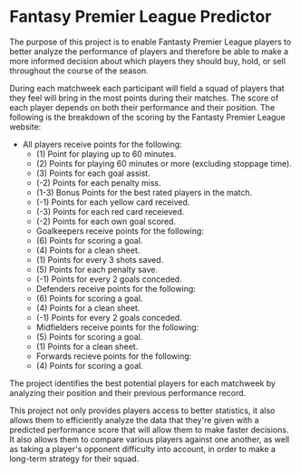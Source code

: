 # Fantasy Premier League Predictor

The purpose of this project is to enable Fantasty Premier League players to better analyze the performance of players and therefore be able to make a more informed decision about which players they should buy, hold, or sell throughout the course of the season.

During each matchweek each participant will field a squad of players that they feel will bring in the most points during their matches. The score of each player depends on both their performance and their position. The following is the breakdown of the scoring by the Fantasty Premier League website:

* All players receive points for the following:
  * (1) Point for playing up to 60 minutes.
  * (2) Points for playing 60 minutes or more (excluding stoppage time).
  * (3) Points for each goal assist.
  * (-2) Points for each penalty miss.
  * (1-3) Bonus Points for the best rated players in the match.
  * (-1) Points for each yellow card received.
  * (-3) Points for each red card receieved.
  * (-2) Points for each own goal scored.
  * Goalkeepers receive points for the following:
  * (6) Points for scoring a goal.
  * (4) Points for a clean sheet.
  * (1) Points for every 3 shots saved.
  * (5) Points for each penalty save.
  * (-1) Points for every 2 goals conceded.
  * Defenders receive points for the following:
  * (6) Points for scoring a goal.
  * (4) Points for a clean sheet.
  * (-1) Points for every 2 goals conceded.
  * Midfielders receive points for the following:
  * (5) Points for scoring a goal.
  * (1) Points for a clean sheet.
  * Forwards recieve points for the following:
  * (4) Points for scoring a goal.

The project identifies the best potential players for each matchweek by analyzing their position and their previous performance record.

This project not only provides players access to better statistics, it also allows them to efficiently analyze the data that they're given with a predicted performance score that will allow them to make faster decisions. It also allows them to compare various players against one another, as well as taking a player's opponent difficulty into account, in order to make a long-term strategy for their squad.
